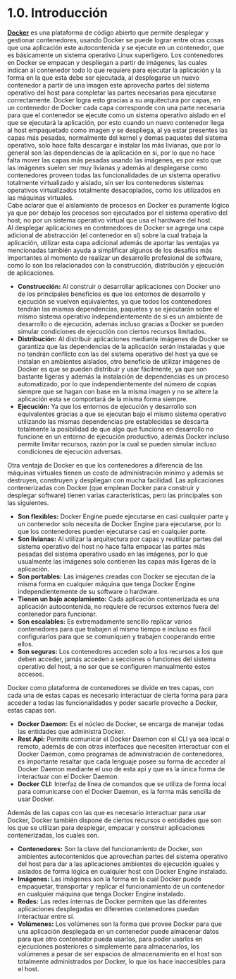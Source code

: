 # 1.0. Introducción

[**Docker**](https://docs.docker.com/get-started/overview/) es una plataforma de código abierto que permite desplegar y gestionar contenedores, usando Docker se puede lograr entre otras cosas que una aplicación este autocontenida y se ejecute en un contenedor, que es básicamente un sistema operativo Linux superligero. Los contenedores en Docker se empacan y despliegan a partir de imágenes, las cuales indican al contenedor todo lo que requiere para ejecutar la aplicación y la forma en la que esta debe ser ejecutada, al desplegarse un nuevo contenedor a partir de una imagen este aprovecha partes del sistema operativo del host para completar las partes necesarias para ejecutarse correctamente. Docker logra esto gracias a su arquitectura por capas, en un contenedor de Docker cada capa corresponde con una parte necesaria para que el contenedor se ejecute como un sistema operativo aislado en el que se ejecutará la aplicación, por esto cuando un nuevo contenedor llega al host empaquetado como imagen y se despliega, al ya estar presentes las capas más pesadas, normalmente del kernel y demas paquetes del sistema operativo, solo hace falta descargar e instalar las más livianas, que por lo general son las dependencias de la aplicación en sí, por lo que no hace falta mover las capas más pesadas usando las imágenes, es por esto que las imágenes suelen ser muy livianas y además al desplegarse como contenedores proveen todas las funcionalidades de un sistema operativo totalmente virtualizado y aislado, sin ser los contenedores sistemas operativos virtualizados totalmente desacoplados, como los utilizados en las máquinas virtuales.\
Cabe aclarar que el aislamiento de procesos en Docker es puramente lógico ya que por debajo los procesos son ejecutados por el sistema operativo del host, no por un sistema operativo virtual que usa el hardware del host.\
Al desplegar aplicaciones en contenedores de Docker se agrega una capa adicional de abstracción (el contenedor en sí) sobre la cual trabaja la aplicación, utilizar esta capa adicional además de aportar las ventajas ya mencionadas también ayuda a simplificar algunos de los desafíos más importantes al momento de realizar un desarrollo profesional de software, como lo son los relacionados con la construcción, distribución y ejecución de aplicaciones.

- **Construcción:** Al construir o desarrollar aplicaciones con Docker uno de los principales beneficios es que los entornos de desarrollo y ejecución se vuelven equivalentes, ya que todos los contenedores tendrán las mismas dependencias, paquetes y se ejecutarán sobre el mismo sistema operativo independientemente de si es un ambiente de desarrollo o de ejecución, además incluso gracias a Docker se pueden simular condiciones de ejecución con ciertos recursos limitados.
- **Distribución:** Al distribuir aplicaciones mediante imágenes de Docker se garantiza que las dependencias de la aplicación serán instaladas y que no tendrán conflicto con las del sistema operativo del host ya que se instalan en ambientes aislados, otro beneficio de utilizar imágenes de Docker es que se pueden distribuir y usar fácilmente, ya que son bastante ligeras y además la instalación de dependencias es un proceso automatizado, por lo que independientemente del número de copias siempre que se hagan con base en la misma imagen y no se altere la aplicación esta se comportará de la misma forma siempre.
- **Ejecución:** Ya que los entornos de ejecución y desarrollo son equivalentes gracias a que se ejecutan bajo el mismo sistema operativo utilizando las mismas dependencias pre establecidas se descarta totalmente la posibilidad de que algo que funciona en desarrollo no funcione en un entorno de ejecución productivo, además Docker incluso permite limitar recursos, razón por la cual se pueden simular incluso condiciones de ejecución adversas.

Otra ventaja de Docker es que los contenedores a diferencia de las máquinas virtuales tienen un costo de administración mínimo y además se destruyen, construyen y despliegan con mucha facilidad. Las aplicaciones contenerizadas con Docker (que emplean Docker para construir y desplegar software) tienen varias características, pero las principales son las siguientes.

- **Son flexibles:** Docker Engine puede ejecutarse en casi cualquier parte y un contenedor solo necesita de Docker Engine para ejecutarse, por lo que los contenedores pueden ejecutarse casi en cualquier parte.
- **Son livianas:** Al utilizar la arquitectura por capas y reutilizar partes del sistema operativo del host no hace falta empacar las partes más pesadas del sistema operativo usado en las imágenes, por lo que usualmente las imágenes solo contienen las capas más ligeras de la aplicación.
- **Son portables:** Las imágenes creadas con Docker se ejecutan de la misma forma en cualquier máquina que tenga Docker Engine independientemente de su software o hardware.
- **Tienen un bajo acoplamiento:** Cada aplicación contenerizada es una aplicación autocontenida, no requiere de recursos externos fuera del contenedor para funcionar.
- **Son escalables:** Es extremadamente sencillo replicar varios contenedores para que trabajen al mismo tiempo e incluso es fácil configurarlos para que se comuniquen y trabajen cooperando entre ellos.
- **Son seguras:** Los contenedores acceden solo a los recursos a los que deben acceder, jamás acceden a secciones o funciones del sistema operativo del host, a no ser que se configuren manualmente estos accesos.

Docker como plataforma de contenedores se divide en tres capas, con cada una de estas capas es necesario interactuar de cierta forma para para acceder a todas las funcionalidades y poder sacarle provecho a Docker, estas capas son.

- **Docker Daemon:** Es el núcleo de Docker, se encarga de manejar todas las entidades que administra Docker.
- **Rest Api:** Permite comunicar el Docker Daemon con el CLI ya sea local o remoto, además de con otras interfaces que necesiten interactuar con el Docker Daemon, como programas de administración de contenedores, es importante resaltar que cada lenguaje posee su forma de acceder al Docker Daemon mediante el uso de esta api y que es la única forma de interactuar con el Docker Daemon.
- **Docker CLI:** Interfaz de línea de comandos que se utiliza de forma local para comunicarse con el Docker Daemon, es la forma más sencilla de usar Docker.

Además de las capas con las que es necesario interactuar para usar Docker, Docker también dispone de ciertos recursos o entidades que son los que se utilizan para desplegar, empacar y construir aplicaciones contenerizadas, los cuales son.

- **Contenedores:** Son la clave del funcionamiento de Docker, son ambientes autocontenidos que aprovechan partes del sistema operativo del host para dar a las aplicaciones ambientes de ejecución iguales y aislados de forma lógica en cualquier host con Docker Engine instalado.
- **Imágenes:** Las imágenes son la forma en la cual Docker puede empaquetar, transportar y replicar el funcionamiento de un contenedor en cualquier máquina que tenga Docker Engine instalado.
- **Redes:** Las redes internas de Docker permiten que las diferentes aplicaciones desplegadas en diferentes contenedores puedan interactuar entre sí.
- **Volúmenes:** Los volúmenes son la forma que provee Docker para que una aplicación desplegada en un contenedor puede almacenar datos para que otro contenedor pueda usarlos, para poder usarlos en ejecuciones posteriores o simplemente para almacenarlos, los volúmenes a pesar de ser espacios de almacenamiento en el host son totalmente administrados por Docker, lo que los hace inaccesibles para el host.

<br>
